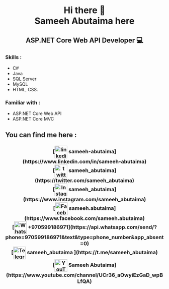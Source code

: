 <h1 align='center'>
 Hi there 👋 <br>
 Sameeh Abutaima here
  </h1>
  
  <h2 align='center'>
 
ASP.NET Core Web API Developer 💻
  </h2>
  
[comment]: <> (✨ I'm Abedalrahman from Palestine, Fullstack JavaScript Developer.)

[comment]: <> (- 🔭 I’m currently enrolled as Software Developer at Google for Startups.)


### Skills :
- C#
- Java
- SQL Server
- MySQL
- HTML, CSS.

### Familiar with :
- ASP.NET Core Web API
- ASP.NET Core MVC


<!---
<div align='center' width='100%' >

![GitHub stats width='100%'](https://github-readme-stats.vercel.app/api?username=sameeh-abutaima&show_icons=true)
![GitHub streak stats](https://github-readme-streak-stats.herokuapp.com/?user=sameeh-abutaima)
  </div>
 ---> 
## You can find me here :

<div align='center' >
<h3 align='center'>
 [<img src='https://cdn.jsdelivr.net/npm/simple-icons@3.0.1/icons/linkedin.svg' alt='linkedin' height='40' align='center'> sameeh-abutaima](https://www.linkedin.com/in/sameeh-abutaima) <br>
 [<img src='https://cdn.jsdelivr.net/npm/simple-icons@3.0.1/icons/twitter.svg' alt='twitter' height='40' align='center'> sameeh_abutaima](https://twitter.com/sameeh_abutaima)<br>
 [<img src='https://cdn.jsdelivr.net/npm/simple-icons@3.0.1/icons/instagram.svg' alt='Instagram' height='40' align='center'> sameeh_abutaima](https://www.instagram.com/sameeh_abutaima)<br>
 [<img src='https://cdn.jsdelivr.net/npm/simple-icons@3.0.1/icons/facebook.svg' alt='Facebook' height='40' align='center'> sameeh.abutaima](https://www.facebook.com/sameeh.abutaima)<br>
 [<img src='https://cdn.jsdelivr.net/npm/simple-icons@3.0.1/icons/whatsapp.svg' alt='WhatsApp' height='40' align='center'> +970599186971](https://api.whatsapp.com/send/?phone=970599186971&text&type=phone_number&app_absent=0)<br>
 [<img src='https://cdn.jsdelivr.net/npm/simple-icons@3.0.1/icons/telegram.svg' alt='Telegram' height='40' align='center'> sameeh_abutaima ](https://t.me/sameeh_abutaima)<br>
 [<img src='https://cdn.jsdelivr.net/npm/simple-icons@3.0.1/icons/youtube.svg' alt='YouTube' height='40' align='center'> Sameeh Abutaima](https://www.youtube.com/channel/UCr36_aOwyiEzGaD_wpBLfQA)
 </h3>
  
</div>

<!---
- 👋 Hi, I’m @sameeh-abutaima
- 👀 I’m interested in ...
- 🌱 I’m currently learning ...
- 💞️ I’m looking to collaborate on ...
- 📫 How to reach me ...


sameeh-abutaima/sameeh-abutaima is a ✨ special ✨ repository because its `README.md` (this file) appears on your GitHub profile.
You can click the Preview link to take a look at your changes.
--->

